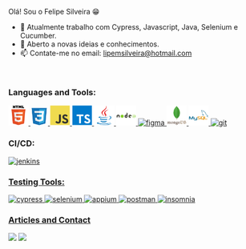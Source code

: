Olá! Sou o Felipe Silveira 😁

- 🔭 Atualmente trabalho com Cypress, Javascript, Java, Selenium e Cucumber.
- 🌱 Aberto a novas ideias e conhecimentos.
- 📫 Contate-me no email: lipemsilveira@hotmail.com


<div style="display: inline_block"><br>
<h3 align="left">Languages and Tools:</h3>
</a> <a href="https://www.w3.org/html/" target="_blank" rel="noreferrer"> <img src="https://raw.githubusercontent.com/devicons/devicon/master/icons/html5/html5-original-wordmark.svg" alt="html5" width="40" height="40"/> </a> 
</a> <a href="https://www.w3.org/html/" target="_blank" rel="noreferrer"> <img src="https://raw.githubusercontent.com/devicons/devicon/master/icons/css3/css3-original.svg" alt="css3" width="35" height="35"/> </a>
</a> <a href="https://developer.mozilla.org/en-US/docs/Web/JavaScript" target="_blank" rel="noreferrer"> <img src="https://raw.githubusercontent.com/devicons/devicon/master/icons/javascript/javascript-original.svg" alt="javascript" width="40" height="40"/> 
</a>
<a href="https://www.typescriptlang.org" target=_blank" rel"noreferrer"> <img alt="typescript" height="40" width="40" src="https://raw.githubusercontent.com/devicons/devicon/master/icons/typescript/typescript-plain.svg">
<a href="https://www.java.com" target="_blank" rel="noreferrer"> <img src="https://raw.githubusercontent.com/devicons/devicon/master/icons/java/java-original.svg" alt="java" width="40" height="40"/> 
<a href="https://nodejs.org" target="_blank" rel="noreferrer"> <img src="https://raw.githubusercontent.com/devicons/devicon/master/icons/nodejs/nodejs-original-wordmark.svg" alt="nodejs" width="40" height="40"/> </a>   
<a href="https://www.figma.com/" target="_blank" rel="noreferrer"> <img src="https://www.vectorlogo.zone/logos/figma/figma-icon.svg" alt="figma" width="40" height="40"/> </a>
<a href="https://www.mongodb.com/" target="_blank" rel="noreferrer"> <img src="https://raw.githubusercontent.com/devicons/devicon/master/icons/mongodb/mongodb-original-wordmark.svg" alt="mongodb" width="40" height="40"/> </a> 
<a href="https://www.mysql.com/" target="_blank" rel="noreferrer"> <img src="https://raw.githubusercontent.com/devicons/devicon/master/icons/mysql/mysql-original-wordmark.svg" alt="mysql" width="40" height="40"/> </a>
<a href="https://git-scm.com/" target="_blank" rel="noreferrer"> <img src="https://camo.githubusercontent.com/dc9e7e657b4cd5ba7d819d1a9ce61434bd0ddbb94287d7476b186bd783b62279/68747470733a2f2f63646e2e6a7364656c6976722e6e65742f67682f64657669636f6e732f64657669636f6e2f69636f6e732f6769742f6769742d6f726967696e616c2e737667" alt="git" width="40" height="40"/> </a>

</div>
<div>
<h3 align="left">CI/CD:</h3>
</a> <a href="https://www.jenkins.io/" target=_blank" rel"noreferrer"> <img alt="jenkins" height="40" width="40" src="https://upload.wikimedia.org/wikipedia/commons/thumb/e/e9/Jenkins_logo.svg/1200px-Jenkins_logo.svg.png">
</div>
<div>
<h3 align="left">Testing Tools:</h3>
</a> <a href="https://www.cypress.io/" target=_blank" rel"noreferrer"> <img alt="cypress" height="40" width="40" src="https://asset.brandfetch.io/idIq_kF0rb/idv3zwmSiY.jpeg">
</a> <a href="https://www.selenium.dev/" target=_blank" rel"noreferrer"> <img alt="selenium" height="40" width="40" src="https://upload.wikimedia.org/wikipedia/commons/d/d5/Selenium_Logo.png">
</a> <a href="https://appium.io/" target=_blank" rel"noreferrer"> <img alt="appium" height="40" width="40" src="https://w7.pngwing.com/pngs/372/674/png-transparent-appium-test-automation-software-testing-selenium-calabash-purple-violet-text-thumbnail.png">
</a> <a href="https://www.postman.com/" target=_blank" rel"noreferrer"> <img alt="postman" height="40" width="40" src="https://www.svgrepo.com/download/354202/postman-icon.svg">
</a> <a href="https://insomnia.rest/download" target=_blank" rel"noreferrer"> <img alt="insomnia" height="40" width="40" src="https://seeklogo.com/images/I/insomnia-logo-A35E09EB19-seeklogo.com.png">
</div>

 <div> 
<h3 align="left">Articles and Contact</h3>
<a href = "lipemsilveira@hotmail.com"><img src="https://img.shields.io/badge/Outlook-0078D4?style=for-the-badge&logo=microsoft-outlook&logoColor=white"></a>
<a href="https://www.linkedin.com/in/felipe-silveira-4637701a8/" target="_blank"><img src="https://img.shields.io/badge/-LinkedIn-%230077B5?style=for-the-badge&logo=linkedin&logoColor=white" target="_blank"></a>    
</div>
